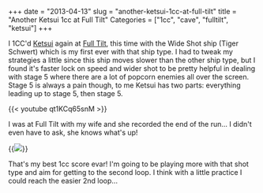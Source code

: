 +++
date = "2013-04-13"
slug = "another-ketsui-1cc-at-full-tilt"
title = "Another Ketsui 1cc at Full Tilt"
Categories = ["1cc", "cave", "fulltilt", "ketsui"]
+++

I 1CC'd [Ketsui](http://en.wikipedia.org/wiki/Ketsui:_Kizuna_Jigoku_Tachi) again at [Full Tilt](http://www.yelp.com/biz/full-tilt-ice-cream-seattle-5), this time with the Wide Shot ship (Tiger Schwert) which is my first ever with that ship type. I had to tweak my strategies a little since this ship moves slower than the other ship type, but I found it's faster lock on speed and wider shot to be pretty helpful in dealing with stage 5 where there are a lot of popcorn enemies all over the screen. Stage 5 is always a pain though, to me Ketsui has two parts: everything leading up to stage 5, then stage 5.

{{< youtube qt1KCq65snM  >}}

I was at Full Tilt with my wife and she recorded the end of the run... I didn't even have to ask, she knows what's up!

{{<img src="/images/IMG_0851.jpg" caption="'Final score: 88,755,366'">}}

That's my best 1cc score evar! I'm going to be playing more with that shot type and aim for getting to the second loop. I think with a little practice I could reach the easier 2nd loop...
